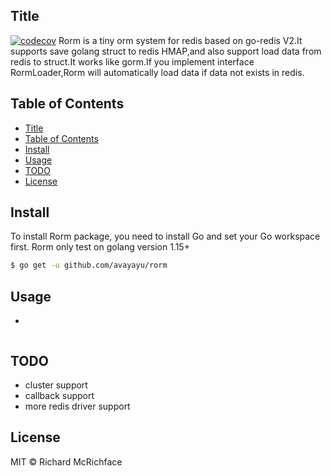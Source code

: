 
## Title

[![codecov](https://codecov.io/gh/avayau/rorm/branch/master/graph/badge.svg)](https://codecov.io/gh/avayau/rorm)
Rorm is a tiny orm system for redis based on go-redis V2.It supports save golang struct to redis HMAP,and also support load data from redis to struct.It works like gorm.If you implement interface RormLoader,Rorm will automatically load data if data not exists in redis.

## Table of Contents

- [Title](#title)
- [Table of Contents](#table-of-contents)
- [Install](#install)
- [Usage](#usage)
- [TODO](#todo)
- [License](#license)

## Install

To install Rorm package, you need to install Go and set your Go workspace first.
Rorm only test on golang version 1.15+

```sh
$ go get -u github.com/avayayu/rorm
```


## Usage

- 
```
```

## TODO 


- cluster support
- callback support
- more redis driver support


## License

MIT © Richard McRichface